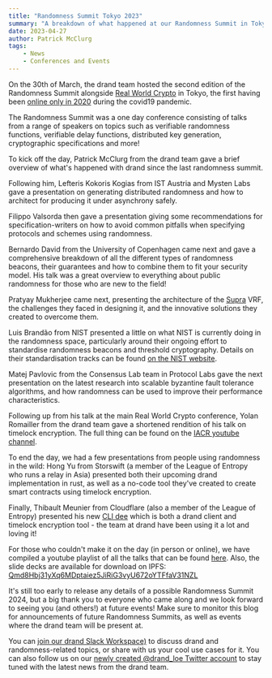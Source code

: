```yaml
---
title: "Randomness Summit Tokyo 2023"
summary: "A breakdown of what happened at our Randomness Summit in Tokyo"
date: 2023-04-27
author: Patrick McClurg
tags:
    - News
    - Conferences and Events
---
```


On the 30th of March, the drand team hosted the second edition of the Randomness Summit alongside [Real World Crypto](https://rwc.iacr.org) in Tokyo, the first having been [online only in 2020](https://randomness2020.com) during the covid19 pandemic.

The Randomness Summit was a one day conference consisting of talks from a range of speakers on topics such as verifiable randomness functions, verifiable delay functions, distributed key generation, cryptographic specifications and more!

To kick off the day, Patrick McClurg from the drand team gave a brief overview of what's happened with drand since the last randomness summit. 

Following him, Lefteris Kokoris Kogias from IST Austria and Mysten Labs gave a presentation on generating distributed randomness and how to architect for producing it under asynchrony safely.

Filippo Valsorda then gave a presentation giving some recommendations for specification-writers on how to avoid common pitfalls when specifying protocols and schemes using randomness.

Bernardo David from the University of Copenhagen came next and gave a comprehensive breakdown of all the different types of randomness beacons, their guarantees and how to combine them to fit your security model. His talk was a great overview to everything about public randomness for those who are new to the field!

Pratyay Mukherjee came next, presenting the architecture of the [Supra](https://supraoracles.com/) VRF, the challenges they faced in designing it, and the innovative solutions they created to overcome them.

Luis Brandão from NIST presented a little on what NIST is currently doing in the randomness space, particularly around their ongoing effort to standardise randomness beacons and threshold cryptography. Details on their standardisation tracks can be found [on the NIST website](https://csrc.nist.gov/projects/interoperable-randomness-beacons).

Matej Pavlovic from the Consensus Lab team in Protocol Labs gave the next presentation on the latest research into scalable byzantine fault tolerance algorithms, and how randomness can be used to improve their performance characteristics.

Following up from his talk at the main Real World Crypto conference, Yolan Romailler from the drand team gave a shortened rendition of his talk on timelock encryption. The full thing can be found on the [IACR youtube channel](https://www.youtube.com/watch?v=Xh849Ij3lhU).

To end the day, we had a few presentations from people using randomness in the wild: 
Hong Yu from Storswift (a member of the League of Entropy who runs a relay in Asia) presented both their upcoming drand implementation in rust, as well as a no-code tool they've created to create smart contracts using timelock encryption.

Finally, Thibault Meunier from Cloudflare (also a member of the League of Entropy) presented his new [CLI dee](https://github.com/thibmeu/drand-rs) which is both a drand client and timelock encryption tool - the team at drand have been using it a lot and loving it!

For those who couldn't make it on the day (in person or online), we have compiled a youtube playlist of all the talks that can be found [here](https://www.youtube.com/watch?v=U4bEewhZIus&list=PLhuBigpl7lqtE883Z3I6FCrtjmVOJ7A9c).
Also, the slide decks are available for download on IPFS: [Qmd8Hbj31yXq6MDptaiez5JiRiG3vyU672oYTFfaV31NZL](https://ipfs.io/ipfs/Qmd8Hbj31yXq6MDptaiez5JiRiG3vyU672oYTFfaV31NZL)

It's still too early to release any details of a possible Randomness Summit 2024, but a big thank you to everyone who came along and we look forward to seeing you (and others!) at future events! Make sure to monitor this blog for announcements of future Randomness Summits, as well as events where the drand team will be present at.

You can [join our drand Slack Workspace)](https://join.slack.com/t/drandworkspace/shared_invite/zt-19u4rf6if-bf7lxIvF2zYn4~TrBwfkiA) to discuss drand and randomness-related topics, or share with us your cool use cases for it. You can also follow us on our [newly created @drand_loe Twitter account](https://twitter.com/drand_loe) to stay tuned with the latest news from the drand team.
